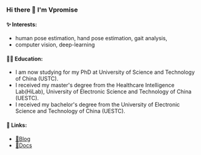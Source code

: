 ### Hi there 👋 I'm Vpromise

#### 	:sparkles: Interests:

- human pose estimation, hand pose estimation, gait analysis, 
- computer vision, deep-learning

#### :student: Education:

- I am now studying for my PhD at University of Science and Technology of China (USTC).
- I received my master's degree from the Healthcare Intelligence Lab(HiLab), University of Electronic Science and Technology of China (UESTC).
- I received my bachelor's degree from the University of Electronic Science and Technology of China (UESTC).

#### :bookmark: Links:

- [🧋Blog](https://blog.vpromise.fun)
- [📎Docs](https://docs.vpromise.fun)

<!--
**vpromise/vpromise** is a ✨ _special_ ✨ repository because its `README.md` (this file) appears on your GitHub profile.

Here are some ideas to get you started:

- 🔭 I’m currently working on ...
- 🌱 I’m currently learning ...
- 👯 I’m looking to collaborate on ...
- 🤔 I’m looking for help with ...
- 💬 Ask me about ...
- 📫 How to reach me: ...
- 😄 Pronouns: ...
- ⚡ Fun fact: ...
-->
